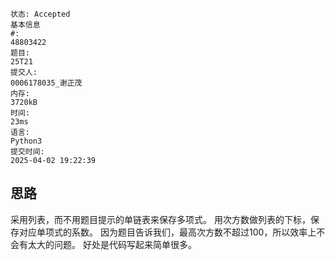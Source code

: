 ```
状态: Accepted
基本信息
#:
48803422
题目:
25T21
提交人:
0006178035_谢正茂
内存:
3720kB
时间:
23ms
语言:
Python3
提交时间:
2025-04-02 19:22:39
```
## 思路

采用列表，而不用题目提示的单链表来保存多项式。
用次方数做列表的下标，保存对应单项式的系数。
因为题目告诉我们，最高次方数不超过100，所以效率上不会有太大的问题。
好处是代码写起来简单很多。

